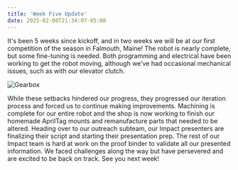 ```yaml
---
title: 'Week Five Update'
date: 2025-02-08T21:34:07-05:00
---
```


It's been 5 weeks since kickoff, and in two weeks we will be at our first competition of the season in Falmouth, Maine! The robot is nearly complete, but some fine-tuning is needed. Both programming and electrical have been working to get the robot moving, although we’ve had occasional mechanical issues, such as with our elevator clutch.

![Gearbox](2025-02-08-week5-photo.jpg)

While these setbacks hindered our progress, they progressed our iteration process and forced us to continue making improvements. Machining is complete for our entire robot and the shop is now working to finish our homemade AprilTag mounts and remanufacture parts that needed to be altered. Heading over to our outreach subteam, our Impact presenters are finalizing their script and starting their presentation prep. The rest of our Impact team is hard at work on the proof binder to validate all our presented information. We faced challenges along the way but have persevered and are excited to be back on track. See you next week!
